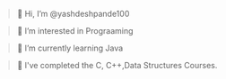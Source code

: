 > 👋 Hi, I’m @yashdeshpande100

> 👀 I’m interested in Prograaming

> 🌱 I’m currently learning Java

> 💞️ I've completed the C, C++,Data Structures Courses.


<!---
yashdeshpande100/yashdeshpande100 is a ✨ special ✨ repository because its `README.md` (this file) appears on your GitHub profile.
You can click the Preview link to take a look at your changes.
--->
